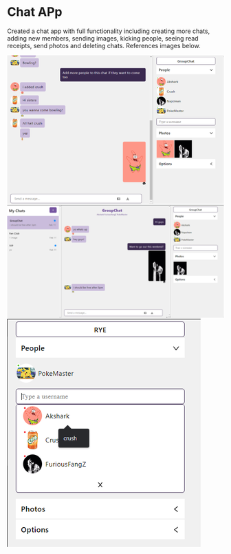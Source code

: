 # Chat APp

Created a chat app with full functionality including creating more chats, adding new members, sending images, kicking people, seeing read receipts, send photos and deleting chats. References images below.

![](/images/addppl.png)
![](/images/general.png)
![](/images/sidebar.png)
